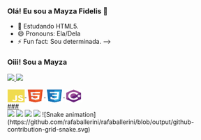 ### Olá! Eu sou a Mayza Fidelis 👋
- 📕 Estudando HTML5.
- 😄 Pronouns: Ela/Dela
- ⚡ Fun fact: Sou determinada.
-->
### Oiii! Sou a Mayza 
 <div>
  <a href="https://github.com/mayza414">
  <img height="180em" src="https://github-readme-stats.vercel.app/api?username=mayzasilva&show_icons=false&theme=dark&include_all_commits=true&count_private=true"/>
  <img height="180em" src="https://github-readme-stats.vercel.app/api/top-langs/?username=mayzasilva&layout=compact&langs_count=7&theme=dark"/>
</div>
<div style="display: inline_block"><br>
  <img align="center" alt="Mayza-Js" height="30" width="40" src="https://raw.githubusercontent.com/devicons/devicon/master/icons/javascript/javascript-plain.svg">
  <img align="center" alt="Mayza-HTML" height="30" width="40" src="https://raw.githubusercontent.com/devicons/devicon/master/icons/html5/html5-original.svg">
  <img align="center" alt="Mayza-CSS" height="30" width="40" src="https://raw.githubusercontent.com/devicons/devicon/master/icons/css3/css3-original.svg">
  <img align="center" alt="Mayza-Csharp" height="30" width="40" src="https://raw.githubusercontent.com/devicons/devicon/master/icons/csharp/csharp-original.svg">
</div>
 ###
 
 <div>
   <a href="https://youtube.com/channel/UC2A3OnWrozZmm9OxGGzAZcg" target="_blank"><img src="https://img.shields.io/badge/YouTube-FF0000?style=for-the-badge&logo=youtube&logoColor=white" target="_blank"></a>
  <a href="https://www.instagram.com/mayzafidelis/" target="_blank"><img src="https://img.shields.io/badge/-Instagram-%23E4405F?style=for-the-badge&logo=instagram&logoColor=white" target="_blank"></a>
 	<a href="https://m.twitch.tv/45678mayza/home" target="_blank"><img src="https://img.shields.io/badge/Twitch-9146FF?style=for-the-badge&logo=twitch&logoColor=white" target="_blank"></a>
  <a href = "mailto:contato@rafaballerini.tech"><img src="https://img.shields.io/badge/-Gmail-%23333?style=for-the-badge&logo=gmail&logoColor=white" target="_blank"></a>
  ![Snake animation](https://github.com/rafaballerini/rafaballerini/blob/output/github-contribution-grid-snake.svg)
 
 </div>
